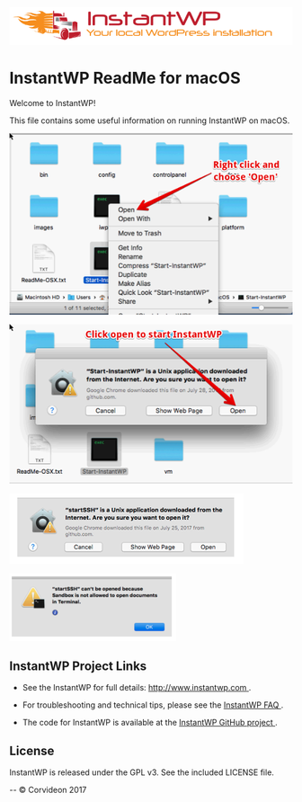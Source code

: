 ![](images/logo-top.png)

# InstantWP ReadMe for macOS

Welcome to InstantWP!

This file contains some useful information on running InstantWP on macOS.

![](images/Start-InstantWP-right-click.png)


![](images/Start-InstantWP-sure-you-want-to-open.png)

![](images/Start-InstantWP-sure-you-want-to-open-startSSH.png)

![](images/Start-InstantWP-startSSH-sandbox.png)


## InstantWP Project Links

 * See the InstantWP for full details: [http://www.instantwp.com ](http://www.instantwp.com).

 * For troubleshooting and technical tips, please see the [InstantWP FAQ ](http://www.instantwp.com/go/FAQ/).

 * The code for InstantWP is available at the [InstantWP GitHub project ](https://github.com/corvideon/InstantWP/).

## License

InstantWP is released under the GPL v3. See the included LICENSE file.

--
&copy; Corvideon 2017 